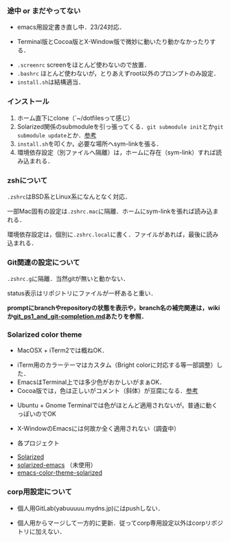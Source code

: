 ### 途中 or まだやってない
* emacs用設定書き直し中．23/24対応．
- Terminal版とCocoa版とX-Window版で微妙に動いたり動かなかったりする．
* `.screenrc` screenをほとんど使わないので放置．
* `.bashrc` ほとんど使わないが，とりあえずroot以外のプロンプトのみ設定．
* `install.sh`は結構適当．

### インストール
1. ホーム直下にclone（`~/dotfilesって感じ）
1. Solarized関係のsubmoduleを引っ張ってくる．`git submodule init`とか`git submodule update`とか．[参考](http://git-scm.com/book/ja/Git-%E3%81%AE%E3%81%95%E3%81%BE%E3%81%96%E3%81%BE%E3%81%AA%E3%83%84%E3%83%BC%E3%83%AB-%E3%82%B5%E3%83%96%E3%83%A2%E3%82%B8%E3%83%A5%E3%83%BC%E3%83%AB)
1. `install.sh`を叩くか，必要な場所へsym-linkを張る．
1. 環境依存設定（別ファイルへ隔離）は，ホームに存在（sym-link）すれば読み込まれる．

### zshについて
`.zshrc`はBSD系とLinux系になんとなく対応．

一部Mac固有の設定は`.zshrc.mac`に隔離．ホームにsym-linkを張れば読み込まれる．

環境依存設定は，個別に`.zshrc.local`に書く．ファイルがあれば，最後に読み込まれる．

### Git関連の設定について
`.zshrc.g`に隔離．当然gitが無いと動かない．

status表示はリポジトリにファイルが一杯あると重い．

**promptにbranchやrepositoryの状態を表示や，branch名の補完関連は，wikiか[git_ps1_and_git-completion.md](git_ps1_and_git-completion.md)あたりを参照．**

### Solarized color theme
* MacOSX + iTerm2では概ねOK．
- iTerm用のカラーテーマはカスタム（Bright colorに対応する等一部調整）した．
- EmacsはTerminal上では多少色がおかしいがまぁOK．
- Cocoa版では，色は正しいがコメント（斜体）が豆腐になる．[参考](http://gongo.hatenablog.com/entry/2011/12/08/232953)
* Ubuntu + Gnome Terminalでは色がほとんど適用されないが，普通に動くっぽいのでOK
- X-WindowのEmacsには何故か全く適用されない（調査中）
* 各プロジェクト
- [Solarized](https://github.com/altercation/solarized)
- [solarized-emacs](https://github.com/bbatsov/solarized-emacs) （未使用）
- [emacs-color-theme-solarized](https://github.com/sellout/emacs-color-theme-solarized)

### corp用設定について
* 個人用GitLab(yabuuuuu.mydns.jp)にはpushしない．
- 個人用からマージして一方的に更新．従ってcorp専用設定以外はcorpリポジトリに加えない．